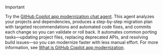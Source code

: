> [!IMPORTANT]
> Try the [GitHub Copilot app modernization chat agent](../github-copilot-app-modernization-overview.md). This agent analyzes your projects and dependencies, produces a step-by-step migration plan with targeted recommendations and automated code fixes, and commits each change so you can validate or roll back. It automates common porting tasks—updating project files, replacing deprecated APIs, and resolving build issues—so you can modernize faster with less manual effort. For more information, see [What is GitHub Copilot app modernization](../github-copilot-app-modernization-overview.md).
